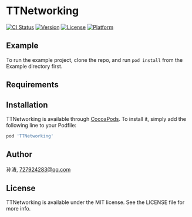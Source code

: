 # TTNetworking

[![CI Status](https://img.shields.io/travis/孙涛/TTNetworking.svg?style=flat)](https://travis-ci.org/孙涛/TTNetworking)
[![Version](https://img.shields.io/cocoapods/v/TTNetworking.svg?style=flat)](https://cocoapods.org/pods/TTNetworking)
[![License](https://img.shields.io/cocoapods/l/TTNetworking.svg?style=flat)](https://cocoapods.org/pods/TTNetworking)
[![Platform](https://img.shields.io/cocoapods/p/TTNetworking.svg?style=flat)](https://cocoapods.org/pods/TTNetworking)

## Example

To run the example project, clone the repo, and run `pod install` from the Example directory first.

## Requirements

## Installation

TTNetworking is available through [CocoaPods](https://cocoapods.org). To install
it, simply add the following line to your Podfile:

```ruby
pod 'TTNetworking'
```

## Author

孙涛, 727924283@qq.com

## License

TTNetworking is available under the MIT license. See the LICENSE file for more info.
